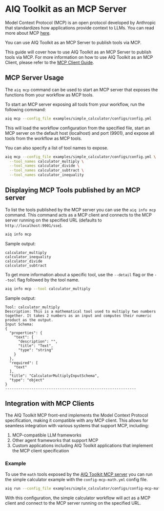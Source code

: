 <!--
SPDX-FileCopyrightText: Copyright (c) 2025, NVIDIA CORPORATION & AFFILIATES. All rights reserved.
SPDX-License-Identifier: Apache-2.0

Licensed under the Apache License, Version 2.0 (the "License");
you may not use this file except in compliance with the License.
You may obtain a copy of the License at

http://www.apache.org/licenses/LICENSE-2.0

Unless required by applicable law or agreed to in writing, software
distributed under the License is distributed on an "AS IS" BASIS,
WITHOUT WARRANTIES OR CONDITIONS OF ANY KIND, either express or implied.
See the License for the specific language governing permissions and
limitations under the License.
-->

# AIQ Toolkit as an MCP Server

Model Context Protocol (MCP) is an open protocol developed by Anthropic that standardizes how applications provide context to LLMs. You can read more about MCP [here](https://modelcontextprotocol.io/introduction).

You can use AIQ Toolkit as an MCP Server to publish tools via MCP.

This guide will cover how to use AIQ Toolkit as an MCP Server to publish tools via MCP. For more information on how to use AIQ Toolkit as an MCP Client, please refer to the [MCP Client Guide](../guides/mcp-client.md).

## MCP Server Usage

The `aiq mcp` command can be used to start an MCP server that exposes the functions from your workflow as MCP tools.

To start an MCP server exposing all tools from your workflow, run the following command:

```bash
aiq mcp --config_file examples/simple_calculator/configs/config.yml
```

This will load the workflow configuration from the specified file, start an MCP server on the default host (localhost) and port (9901), and expose all tools from the workflow as MCP tools.

You can also specify a list of tool names to expose.

```bash
aiq mcp --config_file examples/simple_calculator/configs/config.yml \
  --tool_names calculator_multiply \
  --tool_names calculator_divide \
  --tool_names calculator_subtract \
  --tool_names calculator_inequality
```

## Displaying MCP Tools published by an MCP server

To list the tools published by the MCP server you can use the `aiq info mcp` command. This command acts as a MCP client and connects to the MCP server running on the specified URL (defaults to `http://localhost:9901/sse`).

```bash
aiq info mcp
```

Sample output:
```
calculator_multiply
calculator_inequality
calculator_divide
calculator_subtract
```

To get more information about a specific tool, use the `--detail` flag or the `--tool` flag followed by the tool name.

```bash
aiq info mcp --tool calculator_multiply
```

Sample output:
```
Tool: calculator_multiply
Description: This is a mathematical tool used to multiply two numbers together. It takes 2 numbers as an input and computes their numeric product as the output.
Input Schema:
{
  "properties": {
    "text": {
      "description": "",
      "title": "Text",
      "type": "string"
    }
  },
  "required": [
    "text"
  ],
  "title": "CalculatorMultiplyInputSchema",
  "type": "object"
}
------------------------------------------------------------
```
## Integration with MCP Clients

The AIQ Toolkit MCP front-end implements the Model Context Protocol specification, making it compatible with any MCP client. This allows for seamless integration with various systems that support MCP, including:

1. MCP-compatible LLM frameworks
2. Other agent frameworks that support MCP
3. Custom applications including AIQ Toolkit applications that implement the MCP client specification

### Example
To use the `math` tools exposed by the [AIQ Toolkit MCP server](#mcp-server-usage) you can run the simple calculator example with the `config-mcp-math.yml` config file.
```bash
aiq run --config_file examples/simple_calculator/configs/config-mcp-math.yml --input "Is 2 times 2 greater than the current hour?"
```
With this configuration, the simple calculator workflow will act as a MCP client and connect to the MCP server running on the specified URL.
